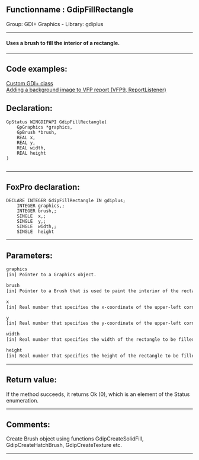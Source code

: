 <link rel="stylesheet" type="text/css" href="../../css/win32api.css">  
<link rel="stylesheet" href="https://cdnjs.cloudflare.com/ajax/libs/font-awesome/4.7.0/css/font-awesome.min.css">

## Functionname : GdipFillRectangle
Group: GDI+ Graphics - Library: gdiplus    
***  


#### Uses a brush to fill the interior of a rectangle.
***  


## Code examples:
[Custom GDI+ class](../../samples/sample_450.md)  
[Adding a background image to VFP report (VFP9, ReportListener)](../../samples/sample_562.md)  

## Declaration:
```foxpro  
GpStatus WINGDIPAPI GdipFillRectangle(
	GpGraphics *graphics,
	GpBrush *brush,
	REAL x,
	REAL y,
	REAL width,
	REAL height
)
  
```  
***  


## FoxPro declaration:
```foxpro  
DECLARE INTEGER GdipFillRectangle IN gdiplus;
	INTEGER graphics,;
	INTEGER brush,;
	SINGLE  x,;
	SINGLE  y,;
	SINGLE  width,;
	SINGLE  height  
```  
***  


## Parameters:
```txt  
graphics
[in] Pointer to a Graphics object.

brush
[in] Pointer to a Brush that is used to paint the interior of the rectangle.

x
[in] Real number that specifies the x-coordinate of the upper-left corner of the rectangle to be filled.

y
[in] Real number that specifies the y-coordinate of the upper-left corner of the rectangle to be filled.

width
[in] Real number that specifies the width of the rectangle to be filled.

height
[in] Real number that specifies the height of the rectangle to be filled.  
```  
***  


## Return value:
If the method succeeds, it returns Ok (0), which is an element of the Status enumeration.  
***  


## Comments:
Create Brush object using functions GdipCreateSolidFill, GdipCreateHatchBrush, GdipCreateTexture etc.  
  
***  

